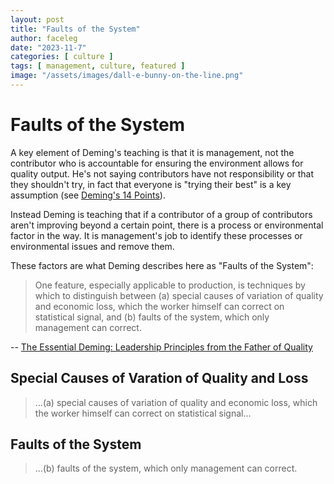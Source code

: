 ```yaml
---
layout: post
title: "Faults of the System"
author: faceleg
date: "2023-11-7"
categories: [ culture ]
tags: [ management, culture, featured ]
image: "/assets/images/dall-e-bunny-on-the-line.png"
---
```


# Faults of the System

A key element of Deming's teaching is that it is management, not the contributor who is accountable for ensuring the
environment allows for quality output. He's not saying contributors have not responsibility or that they shouldn't try,
            in fact that everyone is "trying their best" is a key assumption (see [Deming's 14 Points](/deming-14-points/)).

Instead Deming is teaching that if a contributor of a group of contributors aren't improving beyond a certain point,
        there is a process or environmental factor in the way. It is management's job to identify these processes or
        environmental issues and remove them.

These factors are what Deming describes here as "Faults of the System":

> One feature, especially applicable to production, is techniques by which to distinguish between (a) special causes of variation of quality and economic loss, which the worker himself can correct on statistical signal, and (b) faults of the system, which only management can correct.

--  <a href="https://learning.oreilly.com/library/view/-/9780071790222/ch01.html" target="_blank">The Essential Deming: Leadership Principles from the Father of Quality</a>

## Special Causes of Varation of Quality and Loss

> ...(a) special causes of variation of quality and economic loss, which the worker himself can correct on statistical signal...

## Faults of the System

> ...(b) faults of the system, which only management can correct.

